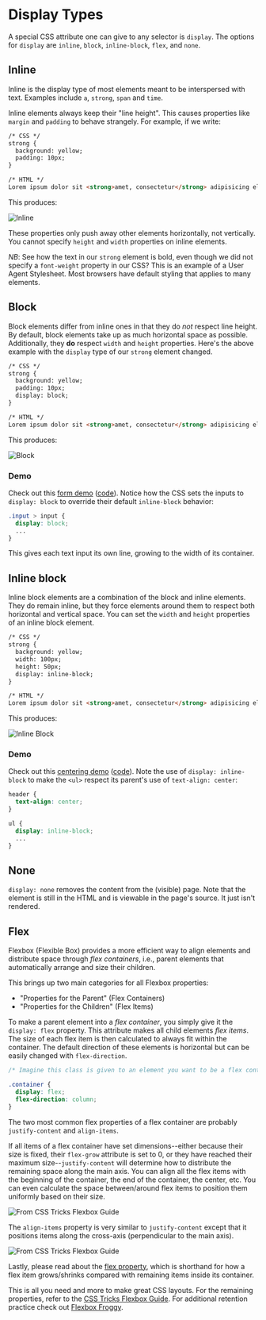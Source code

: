 # Display Types

A special CSS attribute one can give to any selector is `display`. The options
for `display` are `inline`, `block`, `inline-block`, `flex`, and `none`.

## Inline

Inline is the display type of most elements meant to be interspersed with text.
Examples include `a`, `strong`, `span` and `time`.

Inline elements always keep their "line height". This causes properties like
`margin` and `padding` to behave strangely. For example, if we write:

```html
/* CSS */
strong {
  background: yellow;
  padding: 10px;
}

/* HTML */
Lorem ipsum dolor sit <strong>amet, consectetur</strong> adipisicing elit, sed do eiusmod tempor incididunt...
```

This produces:

![Inline](https://assets.aaonline.io/fullstack/html-css/assets/images/inline-padding.png?raw=true)

These properties only push away other elements horizontally, not vertically. You
cannot specify `height` and `width` properties on inline elements.

_NB_: See how the text in our `strong` element is bold, even though we did not
specify a `font-weight` property in our CSS? This is an example of a User Agent
Stylesheet. Most browsers have default styling that applies to many elements.

## Block

Block elements differ from inline ones in that they do _not_ respect line
height. By default, block elements take up as much horizontal space as possible.
Additionally, they **do** respect `width` and `height` properties. Here's the
above example with the `display` type of our `strong` element changed.

```html
/* CSS */
strong {
  background: yellow;
  padding: 10px;
  display: block;
}

/* HTML */
Lorem ipsum dolor sit <strong>amet, consectetur</strong> adipisicing elit, sed do eiusmod tempor incididunt...
```

This produces:

![Block](https://assets.aaonline.io/fullstack/html-css/assets/images/block-padding.png?raw=true)

### Demo

Check out this [form demo][form_demo] ([code][form_demo_code]). Notice how the
CSS sets the inputs to `display: block` to override their default `inline-block`
behavior:

```css
.input > input {
  display: block;
  ...
}
```

This gives each text input its own line, growing to the width of its container.

[form_demo]: http://appacademy.github.io/css-demos/form.html
[form_demo_code]: https://assets.aaonline.io/fullstack/html-css/demos/css_demos/form.zip

## Inline block

Inline block elements are a combination of the block and inline elements. They
do remain inline, but they force elements around them to respect both horizontal
and vertical space. You can set the `width` and `height` properties of an inline
block element.

```html
/* CSS */
strong {
  background: yellow;
  width: 100px;
  height: 50px;
  display: inline-block;
}

/* HTML */
Lorem ipsum dolor sit <strong>amet, consectetur</strong> adipisicing elit, sed do eiusmod tempor incididunt...
```

This produces:

![Inline Block](https://assets.aaonline.io/fullstack/html-css/assets/images/inline-block.png?raw=true)

### Demo

Check out this [centering demo][center_demo] ([code][center_demo_code]). Note
the use of `display: inline-block` to make the `<ul>` respect its parent's use
of `text-align: center`:

```css
header {
  text-align: center;
}

ul {
  display: inline-block;
  ...
}
```

[center_demo]: http://appacademy.github.io/css-demos/center.html
[center_demo_code]: https://assets.aaonline.io/fullstack/html-css/demos/css_demos/center.zip

## None

`display: none` removes the content from the (visible) page. Note that the
element is still in the HTML and is viewable in the page's source. It just isn't
rendered.

## Flex

Flexbox (Flexible Box) provides a more efficient way to align elements and
distribute space through _flex containers_, i.e., parent elements that
automatically arrange and size their children.

This brings up two main categories for all Flexbox properties:

* "Properties for the Parent" (Flex Containers)
* "Properties for the Children" (Flex Items)

To make a parent element into a _flex container_, you simply give it the
`display: flex` property. This attribute makes all child elements _flex items_.
The size of each flex item is then calculated to always fit within the
container. The default direction of these elements is horizontal but can be
easily changed with `flex-direction`.

```css
/* Imagine this class is given to an element you want to be a flex container */

.container {
  display: flex;
  flex-direction: column;
}
```

The two most common flex properties of a flex container are probably
`justify-content` and `align-items`.

If all items of a flex container have set dimensions--either because their size
is fixed, their `flex-grow` attribute is set to 0, or they have reached their
maximum size--`justify-content` will determine how to distribute the remaining
space along the main axis. You can align all the flex items with the beginning
of the container, the end of the container, the center, etc. You can even
calculate the space between/around flex items to position them uniformly based
on their size.

![From CSS Tricks Flexbox Guide](https://css-tricks.com/wp-content/uploads/2013/04/justify-content.svg)

The `align-items` property is very similar to `justify-content` except that it
positions items along the cross-axis (perpendicular to the main axis).

![From CSS Tricks Flexbox Guide](https://css-tricks.com/wp-content/uploads/2014/05/align-items.svg)

Lastly, please read about the [flex property], which is shorthand for how a flex
item grows/shrinks compared with remaining items inside its container.

This is all you need and more to make great CSS layouts. For the remaining
properties, refer to the [CSS Tricks Flexbox Guide][flexbox-guide]. For
additional retention practice check out [Flexbox Froggy].

[flex property]: https://css-tricks.com/almanac/properties/f/flex/
[flexbox-guide]: https://css-tricks.com/snippets/css/a-guide-to-flexbox/
[Flexbox Froggy]: https://flexboxfroggy.com/
